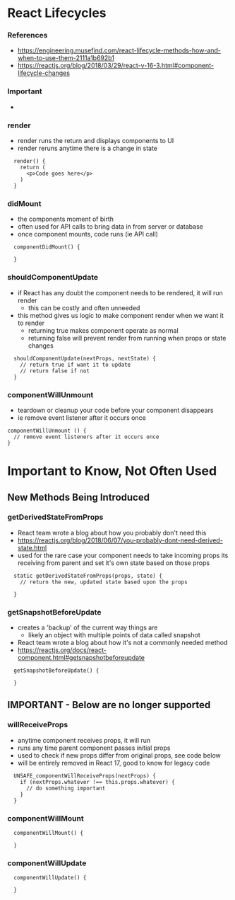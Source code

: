 # React Lifecycles

### References

- https://engineering.musefind.com/react-lifecycle-methods-how-and-when-to-use-them-2111a1b692b1
- https://reactjs.org/blog/2018/03/29/react-v-16-3.html#component-lifecycle-changes

### Important

-

### render

- render runs the return and displays components to UI
- render reruns anytime there is a change in state

```
  render() {
    return (
      <p>Code goes here</p>
    )
  }
```

### didMount

- the components moment of birth
- often used for API calls to bring data in from server or database
- once component mounts, code runs (ie API call)

```
  componentDidMount() {

  }
```

### shouldComponentUpdate

- if React has any doubt the component needs to be rendered, it will run render
  - this can be costly and often unneeded
- this method gives us logic to make component render when we want it to render
  - returning true makes component operate as normal
  - returning false will prevent render from running when props or state changes

```
  shouldComponentUpdate(nextProps, nextState) {
    // return true if want it to update
    // return false if not
  }
```

### componentWillUnmount

- teardown or cleanup your code before your component disappears
- ie remove event listener after it occurs once

```
componentWillUnmount () {
  // remove event listeners after it occurs once
}
```

# Important to Know, Not Often Used

## New Methods Being Introduced

### getDerivedStateFromProps

- React team wrote a blog about how you probably don't need this
- https://reactjs.org/blog/2018/06/07/you-probably-dont-need-derived-state.html
- used for the rare case your component needs to take incoming props its receiving from parent and set it's own state based on those props

```
  static getDerivedStateFromProps(props, state) {
    // return the new, updated state based upon the props

  }
```

### getSnapshotBeforeUpdate

- creates a 'backup' of the current way things are
  - likely an object with multiple points of data called snapshot
- React team wrote a blog about how it's not a commonly needed method
- https://reactjs.org/docs/react-component.html#getsnapshotbeforeupdate

```
  getSnapshotBeforeUpdate() {

  }
```

## IMPORTANT - Below are no longer supported

### willReceiveProps

- anytime component receives props, it will run
- runs any time parent component passes initial props
- used to check if new props differ from original props, see code below
- will be entirely removed in React 17, good to know for legacy code

```
  UNSAFE_componentWillReceiveProps(nextProps) {
    if (nextProps.whatever !== this.props.whatever) {
      // do something important
    }
  }
```

### componentWillMount

```
  componentWillMount() {

  }
```

### componentWillUpdate

```
  componentWillUpdate() {

  }
```
